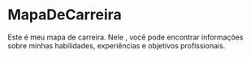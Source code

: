 # MapaDeCarreira
Este é meu mapa de carreira. Nele , você pode encontrar informações sobre minhas habilidades, experiências e objetivos profissionais.
